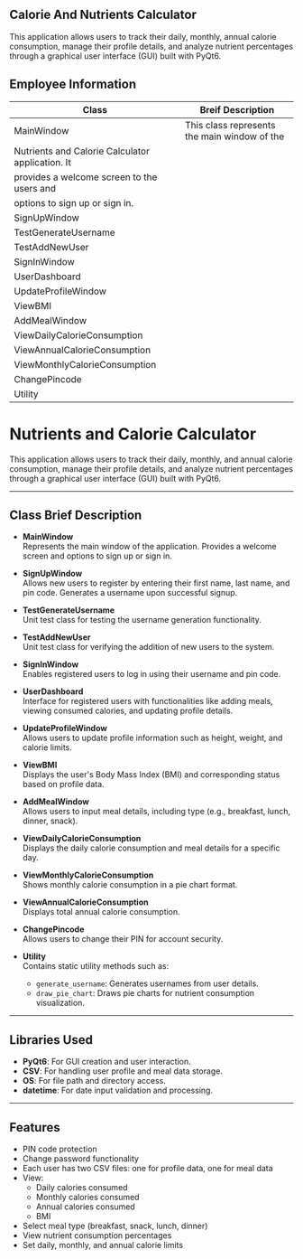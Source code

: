 ## Calorie And Nutrients Calculator

This application allows users to track their daily, monthly, annual calorie consumption, manage their profile details, and analyze nutrient percentages through a graphical user interface (GUI) built with PyQt6.

## Employee Information

| Class                                 |  Breif Description                                |
|---------------------------------------|---------------------------------------------------|
| MainWindow                            | This class represents the main window of the      |
                                          Nutrients and Calorie Calculator application. It  |
                                          provides a welcome screen to the users and        |
                                          options to sign up or sign in.                    |
| SignUpWindow                          |                                                   | 
| TestGenerateUsername                  |                                                   |
| TestAddNewUser                        |                                                   |
| SignInWindow                          |                                                   |
| UserDashboard                         |                                                   |
| UpdateProfileWindow                   |                                                   |
| ViewBMI                               |                                                   |
| AddMealWindow                         |                                                   |
| ViewDailyCalorieConsumption           |                                                   |
| ViewAnnualCalorieConsumption          |                                                   |
| ViewMonthlyCalorieConsumption         |                                                   |
| ChangePincode                         |                                                   |
| Utility                               |                                                   |  



# Nutrients and Calorie Calculator

This application allows users to track their daily, monthly, and annual calorie consumption, manage their profile details, and analyze nutrient percentages through a graphical user interface (GUI) built with PyQt6.

---

## Class Brief Description

- **MainWindow**  
  Represents the main window of the application. Provides a welcome screen and options to sign up or sign in.

- **SignUpWindow**  
  Allows new users to register by entering their first name, last name, and pin code. Generates a username upon successful signup.

- **TestGenerateUsername**  
  Unit test class for testing the username generation functionality.

- **TestAddNewUser**  
  Unit test class for verifying the addition of new users to the system.

- **SignInWindow**  
  Enables registered users to log in using their username and pin code.

- **UserDashboard**  
  Interface for registered users with functionalities like adding meals, viewing consumed calories, and updating profile details.

- **UpdateProfileWindow**  
  Allows users to update profile information such as height, weight, and calorie limits.

- **ViewBMI**  
  Displays the user's Body Mass Index (BMI) and corresponding status based on profile data.

- **AddMealWindow**  
  Allows users to input meal details, including type (e.g., breakfast, lunch, dinner, snack).

- **ViewDailyCalorieConsumption**  
  Displays the daily calorie consumption and meal details for a specific day.

- **ViewMonthlyCalorieConsumption**  
  Shows monthly calorie consumption in a pie chart format.

- **ViewAnnualCalorieConsumption**  
  Displays total annual calorie consumption.

- **ChangePincode**  
  Allows users to change their PIN for account security.

- **Utility**  
  Contains static utility methods such as:
  - `generate_username`: Generates usernames from user details.
  - `draw_pie_chart`: Draws pie charts for nutrient consumption visualization.

---

## Libraries Used

- **PyQt6**: For GUI creation and user interaction.
- **CSV**: For handling user profile and meal data storage.
- **OS**: For file path and directory access.
- **datetime**: For date input validation and processing.

---

## Features

- PIN code protection
- Change password functionality
- Each user has two CSV files: one for profile data, one for meal data
- View:
  - Daily calories consumed
  - Monthly calories consumed
  - Annual calories consumed
  - BMI
- Select meal type (breakfast, snack, lunch, dinner)
- View nutrient consumption percentages
- Set daily, monthly, and annual calorie limits
